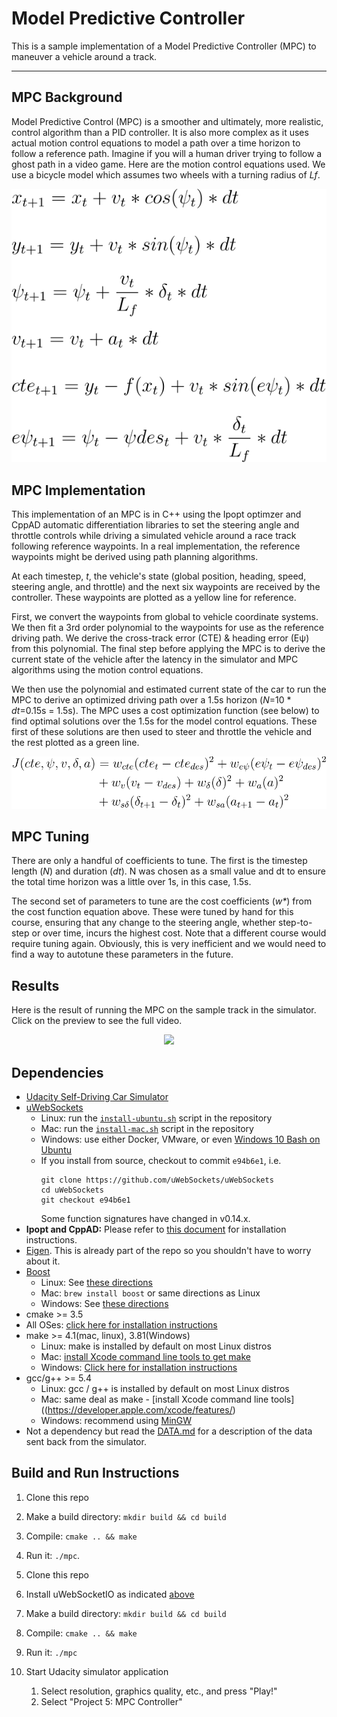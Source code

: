# Model Predictive Controller

This is a sample implementation of a Model Predictive Controller (MPC) to maneuver a vehicle around a track.

---

## MPC Background
Model Predictive Control (MPC) is a smoother and ultimately, more realistic, control algorithm than a PID controller. It is also more complex as it uses actual motion control equations to model a path over a time horizon to follow a reference path. Imagine if you will a human driver trying to follow a ghost path in a video game. Here are the motion control equations used. We use a bicycle model which assumes two wheels with a turning radius of *Lf*. 

<p align="center">
<img src="images/motion_control_eqs.svg">
</p>

## MPC Implementation
This implementation of an MPC is in C++ using the Ipopt optimzer and CppAD automatic differentiation libraries to set the steering angle and throttle controls while driving a simulated vehicle around a race track following reference waypoints. In a real implementation, the reference waypoints might be derived using path planning algorithms.

At each timestep, *t*, the vehicle's state (global position, heading, speed, steering angle, and throttle) and the next six waypoints are received by the controller. These waypoints are plotted as a yellow line for reference.

First, we convert the waypoints from global to vehicle coordinate systems. We then fit a 3rd order polynomial to the waypoints for use as the reference driving path. We derive the cross-track error (CTE) & heading error (Eψ) from this polynomial. The final step before applying the MPC is to derive the current state of the vehicle after the latency in the simulator and MPC algorithms using the motion control equations.

We then use the polynomial and estimated current state of the car to run the MPC to derive an optimized driving path over a 1.5s horizon (*N*=10 * *dt*=0.15s = 1.5s). The MPC uses a cost optimization function (see below) to find optimal solutions over the 1.5s for the model control equations. These first of these solutions are then used to steer and throttle the vehicle and the rest plotted as a green line.

<p align="center">
<img src="images/cost_function.svg">
</p>

## MPC Tuning
There are only a handful of coefficients to tune. The first is the timestep length (*N*) and duration (*dt*). N was chosen as a small value and dt to ensure the total time horizon was a little over 1s, in this case, 1.5s.

The second set of parameters to tune are the cost coefficients (_w*_) from the cost function equation above. These were tuned by hand for this course, ensuring that any change to the steering angle, whether step-to-step or over time, incurs the highest cost. Note that a different course would require tuning again. Obviously, this is very inefficient and we would need to find a way to autotune these parameters in the future.  

## Results
Here is the result of running the MPC on the sample track in the simulator. Click on the preview to see the full video.
<p align="center">
<a href="images/MPC_track.mp4"><img src="images/MPC_track.gif"></a>
</p>

## Dependencies

* [Udacity Self-Driving Car Simulator](https://github.com/udacity/self-driving-car-sim/releases)
* [uWebSockets](https://github.com/uWebSockets/uWebSockets)
  * Linux: run the [`install-ubuntu.sh`](install-ubuntu.sh) script in the repository
  * Mac: run the [`install-mac.sh`](install-mac.sh) script in the repository
  * Windows: use either Docker, VMware, or even [Windows 10 Bash on Ubuntu](https://www.howtogeek.com/249966/how-to-install-and-use-the-linux-bash-shell-on-windows-10)
  * If you install from source, checkout to commit `e94b6e1`, i.e.
    ```
    git clone https://github.com/uWebSockets/uWebSockets
    cd uWebSockets
    git checkout e94b6e1
    ```
    Some function signatures have changed in v0.14.x.
* **Ipopt and CppAD:** Please refer to [this document](install_Ipopt_CppAD.md) for installation instructions.
* [Eigen](http://eigen.tuxfamily.org/index.php?title=Main_Page). This is already part of the repo so you shouldn't have to worry about it.
* [Boost](http://www.boost.org)
  * Linux: See [these directions](http://www.boost.org/doc/libs/1_66_0/more/getting_started/unix-variants.html)
  * Mac: `brew install boost` or same directions as Linux
  * Windows: See [these directions](http://www.boost.org/doc/libs/1_66_0/more/getting_started/windows.html)
* cmake >= 3.5
 * All OSes: [click here for installation instructions](https://cmake.org/install/)
* make >= 4.1(mac, linux), 3.81(Windows)
  * Linux: make is installed by default on most Linux distros
  * Mac: [install Xcode command line tools to get make](https://developer.apple.com/xcode/features/)
  * Windows: [Click here for installation instructions](http://gnuwin32.sourceforge.net/packages/make.htm)
* gcc/g++ >= 5.4
  * Linux: gcc / g++ is installed by default on most Linux distros
  * Mac: same deal as make - [install Xcode command line tools]((https://developer.apple.com/xcode/features/)
  * Windows: recommend using [MinGW](http://www.mingw.org/)
* Not a dependency but read the [DATA.md](./DATA.md) for a description of the data sent back from the simulator.


## Build and Run Instructions

1. Clone this repo
2. Make a build directory: `mkdir build && cd build`
3. Compile: `cmake .. && make`
4. Run it: `./mpc`.

1. Clone this repo
2. Install uWebSocketIO as indicated [above](#dependencies)
3. Make a build directory: `mkdir build && cd build`
4. Compile: `cmake .. && make`
5. Run it: `./mpc`
6. Start Udacity simulator application
    1. Select resolution, graphics quality, etc., and press "Play!"
    2. Select "Project 5: MPC Controller"
